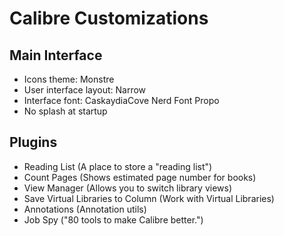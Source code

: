 # Calibre Customizations
## Main Interface
- Icons theme: Monstre
- User interface layout: Narrow
- Interface font: CaskaydiaCove Nerd Font Propo
- No splash at startup

## Plugins
- Reading List (A place to store a "reading list")
- Count Pages (Shows estimated page number for books)
- View Manager (Allows you to switch library views)
- Save Virtual Libraries to Column (Work with Virtual Libraries)
- Annotations (Annotation utils)
- Job Spy ("80 tools to make Calibre better.")
